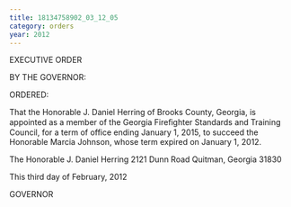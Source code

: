 ```yaml
---
title: 18134758902_03_12_05
category: orders
year: 2012
---
```

 

EXECUTIVE ORDER

BY THE GOVERNOR:

ORDERED:

That the Honorable J. Daniel Herring of Brooks County, Georgia, is
appointed as a member of the Georgia Fireﬁghter Standards and
Training Council, for a term of office ending January 1, 2015, to
succeed the Honorable Marcia Johnson, whose term expired on
January 1, 2012.

The Honorable J. Daniel Herring
2121 Dunn Road
Quitman, Georgia 31830

This third day of February, 2012

GOVERNOR

        

